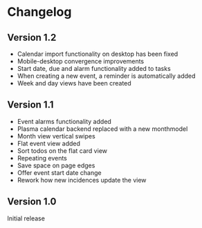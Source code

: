 <!--
    SPDX-FileCopyrightText: 2020 Dimitris Kardarakos <dimkard@posteo.net>
    SPDX-License-Identifier: CC-BY-SA-4.0
-->
# Changelog

## Version 1.2
- Calendar import functionality on desktop has been fixed
- Mobile-desktop convergence improvements
- Start date, due and alarm functionality added to tasks
- When creating a new event, a reminder is automatically added
- Week and day views have been created

## Version 1.1
- Event alarms functionality added
- Plasma calendar backend replaced with a new monthmodel
- Month view vertical swipes
- Flat event view added
- Sort todos on the flat card view
- Repeating events
- Save space on page edges
- Offer event start date change
- Rework how new incidences update the view

## Version 1.0
Initial release
